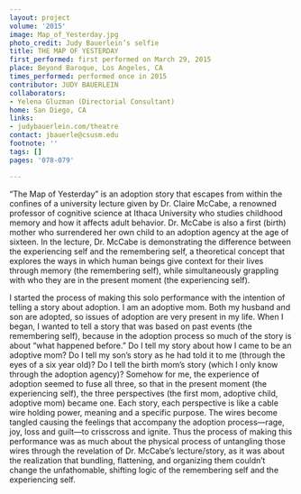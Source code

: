 ```yaml
---
layout: project
volume: '2015'
image: Map_of_Yesterday.jpg
photo_credit: Judy Bauerlein’s selfie
title: THE MAP OF YESTERDAY
first_performed: first performed on March 29, 2015
place: Beyond Baroque, Los Angeles, CA
times_performed: performed once in 2015
contributor: JUDY BAUERLEIN
collaborators:
- Yelena Gluzman (Directorial Consultant)
home: San Diego, CA
links:
- judybauerlein.com/theatre
contact: jbauerle@csusm.edu
footnote: ''
tags: []
pages: '078-079'

---
```


“The Map of Yesterday” is an adoption story that escapes from within the confines of a university lecture given by Dr. Claire McCabe, a renowned professor of cognitive science at Ithaca University who studies childhood memory and how it affects adult behavior. Dr. McCabe is also a first (birth) mother who surrendered her own child to an adoption agency at the age of sixteen. In the lecture, Dr. McCabe is demonstrating the difference between the experiencing self and the remembering self, a theoretical concept that explores the ways in which human beings give context for their lives through memory (the remembering self), while simultaneously grappling with who they are in the present moment (the experiencing self).

I started the process of making this solo performance with the intention of telling a story about adoption. I am an adoptive mom. Both my husband and son are adopted, so issues of adoption are very present in my life. When I began, I wanted to tell a story that was based on past events (the remembering self), because in the adoption process so much of the story is about “what happened before.” Do I tell my story about how I came to be an adoptive mom? Do I tell my son’s story as he had told it to me (through the eyes of a six year old)? Do I tell the birth mom’s story (which I only know through the adoption agency)? Somehow for me, the experience of adoption seemed to fuse all three, so that in the present moment (the experiencing self), the three perspectives (the first mom, adoptive child, adoptive mom) became one. Each story, each perspective is like a cable wire holding power, meaning and a specific purpose. The wires become tangled causing the feelings that accompany the adoption process—rage, joy, loss and guilt—to crisscross and ignite. Thus the process of making this performance was as much about the physical process of untangling those wires through the revelation of Dr. McCabe’s lecture/story, as it was about the realization that bundling, flattening, and organizing them couldn’t change the unfathomable, shifting logic of the remembering self and the experiencing self.
